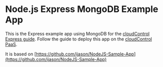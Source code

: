 Node.js Express MongoDB Example App
===================================

This is the Express example app using MongoDB for the [cloudControl Express
guide]. Follow the guide to deploy this app on the [cloudControl PaaS].

It is based on
[https://github.com/ijason/NodeJS-Sample-App](https://github.com/ijason/NodeJS-Sample-App)

[cloudControl Express guide]: https://www.cloudcontrol.com/dev-center/Guides/NodeJS/Express
[cloudControl PaaS]: https://www.cloudcontrol.com
